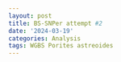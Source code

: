 ```yaml
---
layout: post
title: BS-SNPer attempt #2
date: '2024-03-19'
categories: Analysis
tags: WGBS Porites astreoides
---
```

